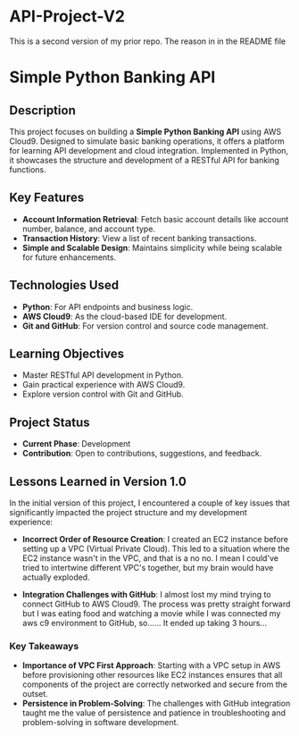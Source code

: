 # API-Project-V2
This is a second version of my prior repo. The reason in in the README file

# Simple Python Banking API

## Description
This project focuses on building a **Simple Python Banking API** using AWS Cloud9. Designed to simulate basic banking operations, it offers a platform for learning API development and cloud integration. Implemented in Python, it showcases the structure and development of a RESTful API for banking functions.

## Key Features
- **Account Information Retrieval**: Fetch basic account details like account number, balance, and account type.
- **Transaction History**: View a list of recent banking transactions.
- **Simple and Scalable Design**: Maintains simplicity while being scalable for future enhancements.

## Technologies Used
- **Python**: For API endpoints and business logic.
- **AWS Cloud9**: As the cloud-based IDE for development.
- **Git and GitHub**: For version control and source code management.

## Learning Objectives
- Master RESTful API development in Python.
- Gain practical experience with AWS Cloud9.
- Explore version control with Git and GitHub.

## Project Status
- **Current Phase**: Development
- **Contribution**: Open to contributions, suggestions, and feedback.

## Lessons Learned in Version 1.0
In the initial version of this project, I encountered a couple of key issues that significantly impacted the project structure and my development experience:

- **Incorrect Order of Resource Creation**: I created an EC2 instance before setting up a VPC (Virtual Private Cloud). This led to a situation where the EC2 instance wasn't in the VPC, and that is a no no. I mean I could've tried to intertwine different VPC's together, but my brain would have actually exploded.

- **Integration Challenges with GitHub**: I almost lost my mind trying to connect GitHub to AWS Cloud9. The process was pretty straight forward but I was eating food and watching a movie while I was connected my aws c9 environment to GitHub, so...... It ended up taking 3 hours...

### Key Takeaways
- **Importance of VPC First Approach**: Starting with a VPC setup in AWS before provisioning other resources like EC2 instances ensures that all components of the project are correctly networked and secure from the outset.
- **Persistence in Problem-Solving**: The challenges with GitHub integration taught me the value of persistence and patience in troubleshooting and problem-solving in software development.

